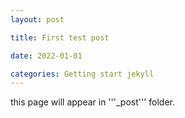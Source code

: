 ```yaml
---
layout: post

title: First test post

date: 2022-01-01

categories: Getting start jekyll
---
```


this page will appear in '''_post''' folder.
